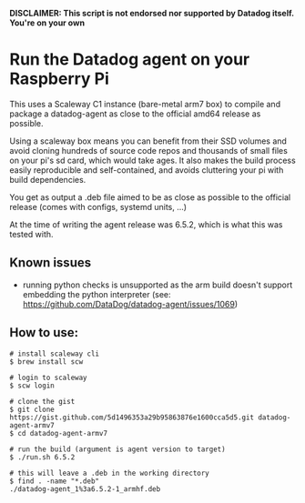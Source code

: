**DISCLAIMER: This script is not endorsed nor supported by Datadog itself. You're on your own**

# Run the Datadog agent on your Raspberry Pi

This uses a Scaleway C1 instance (bare-metal arm7 box) to compile and package a datadog-agent as close to the official amd64 release as possible.

Using a scaleway box means you can benefit from their SSD volumes and avoid cloning hundreds of source code repos and thousands of small files on your pi's sd card, which would take ages. It also makes the build process easily reproducible and self-contained, and avoids cluttering your pi with build dependencies.

You get as output a .deb file aimed to be as close as possible to the official release (comes with configs, systemd units, ...)

At the time of writing the agent release was 6.5.2, which is what this was tested with.

## Known issues

- running python checks is unsupported as the arm build doesn't support embedding the python interpreter (see: https://github.com/DataDog/datadog-agent/issues/1069)

## How to use:

```shell
# install scaleway cli
$ brew install scw

# login to scaleway
$ scw login

# clone the gist
$ git clone https://gist.github.com/5d1496353a29b95863876e1600cca5d5.git datadog-agent-armv7
$ cd datadog-agent-armv7

# run the build (argument is agent version to target)
$ ./run.sh 6.5.2

# this will leave a .deb in the working directory
$ find . -name "*.deb"
./datadog-agent_1%3a6.5.2-1_armhf.deb
```
